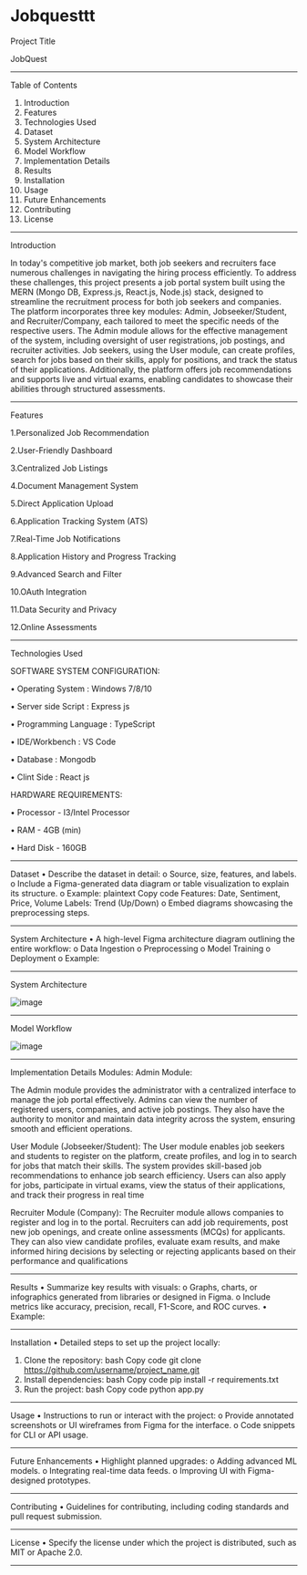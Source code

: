 # Jobquesttt
Project Title

JobQuest
_______________________________________
Table of Contents
1.	Introduction
2.	Features
3.	Technologies Used
4.	Dataset
5.	System Architecture
6.	Model Workflow
7.	Implementation Details
8.	Results
9.	Installation
10.	Usage
11.	Future Enhancements
12.	Contributing
13.	License
________________________________________
Introduction

In today's competitive job market, both job seekers and recruiters face numerous challenges in navigating the hiring process efficiently. To address these challenges, this project presents a job portal system built using the MERN (Mongo DB, Express.js, React.js, Node.js) stack, designed to streamline the recruitment process for both job seekers and companies. The platform incorporates three key modules: Admin, Jobseeker/Student, and Recruiter/Company, each tailored to meet the specific needs of the respective users.
The Admin module allows for the effective management of the system, including oversight of user registrations, job postings, and recruiter activities. Job seekers, using the User module, can create profiles, search for jobs based on their skills, apply for positions, and track the status of their applications. Additionally, the platform offers job recommendations and supports live and virtual exams, enabling candidates to showcase their abilities through structured assessments.


________________________________________
Features

1.Personalized Job Recommendation

2.User-Friendly Dashboard

3.Centralized Job Listings

4.Document Management System

5.Direct Application Upload

6.Application Tracking System (ATS)

7.Real-Time Job Notifications

8.Application History and Progress Tracking

9.Advanced Search and Filter

10.OAuth Integration

11.Data Security and Privacy

12.Online Assessments
________________________________________
Technologies Used

SOFTWARE SYSTEM CONFIGURATION:

•	Operating System		:  Windows 7/8/10

•	Server side Script		:  Express js

•	Programming Language	:  TypeScript

•	IDE/Workbench		    :  VS Code

•	Database			    :  Mongodb

•	Clint Side              :  React js


HARDWARE REQUIREMENTS:

•	Processor            	 -    I3/Intel Processor

•	RAM                      -    4GB (min)

•	Hard Disk                -   160GB


________________________________________
Dataset
•	Describe the dataset in detail:
o	Source, size, features, and labels.
o	Include a Figma-generated data diagram or table visualization to explain its structure.
o	Example:
plaintext
Copy code
Features: Date, Sentiment, Price, Volume
Labels: Trend (Up/Down)
o	Embed diagrams showcasing the preprocessing steps.
________________________________________
System Architecture
•	A high-level Figma architecture diagram outlining the entire workflow:
o	Data Ingestion
o	Preprocessing
o	Model Training
o	Deployment
o	Example:
________________________________________
System Architecture


![image](https://github.com/user-attachments/assets/486509ca-a329-428e-b565-2181c277415a)



_________________________________________
Model Workflow

![image](https://github.com/user-attachments/assets/e1de3109-6ce3-4321-a946-9b790efc288c)



________________________________________
Implementation Details
Modules:
Admin Module: 

The Admin module provides the administrator with a centralized interface to manage the job portal effectively. Admins can view the number of registered users, companies, and active job postings. They also have the authority to monitor and maintain data integrity across the system, ensuring smooth and efficient operations.

User Module (Jobseeker/Student):
The User module enables job seekers and students to register on the platform, create profiles, and log in to search for jobs that match their skills. The system provides skill-based job recommendations to enhance job search efficiency. Users can also apply for jobs, participate in virtual exams, view the status of their applications, and track their progress in real time

Recruiter Module (Company): 
The Recruiter module allows companies to register and log in to the portal. Recruiters can add job requirements, post new job openings, and create online assessments (MCQs) for applicants. They can also view candidate profiles, evaluate exam results, and make informed hiring decisions by selecting or rejecting applicants based on their performance and qualifications


_______________________________________
Results
•	Summarize key results with visuals:
o	Graphs, charts, or infographics generated from libraries or designed in Figma.
o	Include metrics like accuracy, precision, recall, F1-Score, and ROC curves.
•	Example:
________________________________________
Installation
•	Detailed steps to set up the project locally:
1.	Clone the repository:
bash
Copy code
git clone https://github.com/username/project_name.git  
2.	Install dependencies:
bash
Copy code
pip install -r requirements.txt  
3.	Run the project:
bash
Copy code
python app.py  
________________________________________
Usage
•	Instructions to run or interact with the project:
o	Provide annotated screenshots or UI wireframes from Figma for the interface.
o	Code snippets for CLI or API usage.
________________________________________
Future Enhancements
•	Highlight planned upgrades:
o	Adding advanced ML models.
o	Integrating real-time data feeds.
o	Improving UI with Figma-designed prototypes.
________________________________________
Contributing
•	Guidelines for contributing, including coding standards and pull request submission.
________________________________________
License
•	Specify the license under which the project is distributed, such as MIT or Apache 2.0.
________________________________________



